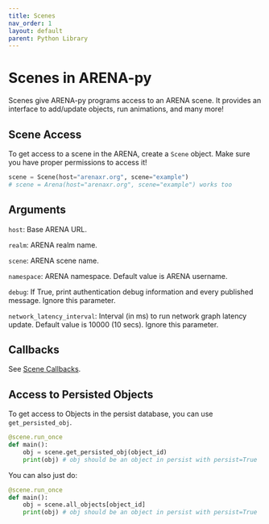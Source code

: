 ```yaml
---
title: Scenes
nav_order: 1
layout: default
parent: Python Library
---
```


# Scenes in ARENA-py

Scenes give ARENA-py programs access to an ARENA scene. It provides an interface to add/update objects, run animations, and many more!

## Scene Access
To get access to a scene in the ARENA, create a `Scene` object. Make sure you have proper permissions to access it!
```python
scene = Scene(host="arenaxr.org", scene="example")
# scene = Arena(host="arenaxr.org", scene="example") works too
```

## Arguments
`host`: Base ARENA URL.

`realm`: ARENA realm name.

`scene`: ARENA scene name.

`namespace`: ARENA namespace. Default value is ARENA username.

`debug`: If True, print authentication debug information and every published message. Ignore this parameter.

`network_latency_interval`: Interval (in ms) to run network graph latency update. Default value is 10000 (10 secs). Ignore this parameter.

## Callbacks
See [Scene Callbacks](callbacks.md).

## Access to Persisted Objects
To get access to Objects in the persist database, you can use `get_persisted_obj`.
```python
@scene.run_once
def main():
    obj = scene.get_persisted_obj(object_id)
    print(obj) # obj should be an object in persist with persist=True
```

You can also just do:
```python
@scene.run_once
def main():
    obj = scene.all_objects[object_id]
    print(obj) # obj should be an object in persist with persist=True
```
